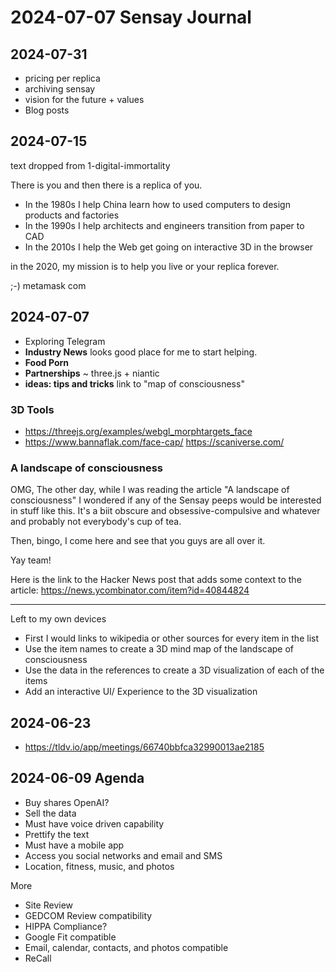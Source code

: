 # 2024-07-07 Sensay Journal

## 2024-07-31

* pricing per replica
* archiving sensay
* vision for the future + values
* Blog posts



## 2024-07-15

text dropped from 1-digital-immortality


There is you and then there is a replica of you.

* In the 1980s I help China learn how to used computers to design products and factories
* In the 1990s I help architects and engineers transition from paper to CAD
* In the 2010s I help the Web get going on interactive 3D in the browser

in the 2020, my mission is to help you live or your replica forever.

;-)
metamask com




## 2024-07-07

* Exploring Telegram
* **Industry News** looks good place for me to start helping.
* **Food Porn**
* **Partnerships** ~ three.js + niantic
* **ideas: tips and tricks** link to "map of consciousness"


### 3D Tools

* https://threejs.org/examples/webgl_morphtargets_face
* https://www.bannaflak.com/face-cap/
https://scaniverse.com/

### A landscape of consciousness

OMG, The other day, while I was reading the article "A landscape of consciousness" I wondered if any of the Sensay peeps would be interested in stuff like this. It's a biit obscure and obsessive-compulsive and whatever and probably not everybody's cup of tea.

Then, bingo, I come here and see that you guys are all over it.

Yay team!

Here is the link to the Hacker News post  that adds some context to the article:
https://news.ycombinator.com/item?id=40844824

***

Left to my own devices

* First I would links to wikipedia or other sources for every item in the list
* Use the item names to create a 3D mind map of the landscape of consciousness
* Use the data in the references to create a 3D visualization of each of the items
* Add an interactive UI/ Experience to the 3D visualization



## 2024-06-23

* https://tldv.io/app/meetings/66740bbfca32990013ae2185

## 2024-06-09 Agenda

* Buy shares OpenAI?
* Sell the data
* Must have voice driven capability
* Prettify the text
* Must have a mobile app
* Access you social networks and email and SMS
* Location, fitness, music, and photos

More

* Site Review
* GEDCOM Review compatibility
* HIPPA Compliance?
* Google Fit compatible
* Email, calendar, contacts, and photos compatible
* ReCall
